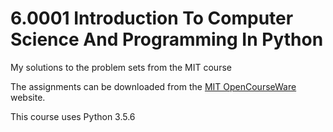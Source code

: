 # 6.0001 Introduction To Computer Science And Programming In Python

My solutions to the problem sets from the MIT course

The assignments can be downloaded from the 
[MIT OpenCourseWare](https://ocw.mit.edu/courses/6-0001-introduction-to-computer-science-and-programming-in-python-fall-2016/pages/assignments/)
website.

This course uses Python 3.5.6
